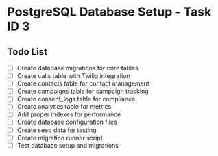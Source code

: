 # PostgreSQL Database Setup - Task ID 3

## Todo List

- [ ] Create database migrations for core tables
- [ ] Create calls table with Twilio integration
- [ ] Create contacts table for contact management
- [ ] Create campaigns table for campaign tracking
- [ ] Create consent_logs table for compliance
- [ ] Create analytics table for metrics
- [ ] Add proper indexes for performance
- [ ] Create database configuration files
- [ ] Create seed data for testing
- [ ] Create migration runner script
- [ ] Test database setup and migrations
